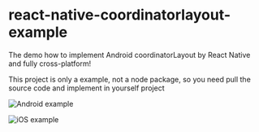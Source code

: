 # react-native-coordinatorlayout-example
The demo how to implement Android coordinatorLayout by React Native and fully cross-platform!

This project is only a example, not a node package, so you need pull the source code and implement in yourself project

![Android example](https://github.com/zjkhiyori/react-native-coordinatorlayout-example/blob/master/example/android.gif)

![iOS example](https://github.com/zjkhiyori/react-native-coordinatorlayout-example/blob/master/example/ios.gif)
